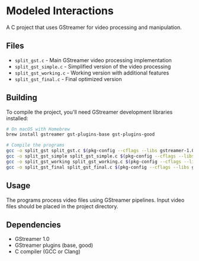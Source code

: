 # Modeled Interactions

A C project that uses GStreamer for video processing and manipulation.

## Files

- `split_gst.c` - Main GStreamer video processing implementation
- `split_gst_simple.c` - Simplified version of the video processing
- `split_gst_working.c` - Working version with additional features
- `split_gst_final.c` - Final optimized version

## Building

To compile the project, you'll need GStreamer development libraries installed:

```bash
# On macOS with Homebrew
brew install gstreamer gst-plugins-base gst-plugins-good

# Compile the programs
gcc -o split_gst split_gst.c $(pkg-config --cflags --libs gstreamer-1.0)
gcc -o split_gst_simple split_gst_simple.c $(pkg-config --cflags --libs gstreamer-1.0)
gcc -o split_gst_working split_gst_working.c $(pkg-config --cflags --libs gstreamer-1.0)
gcc -o split_gst_final split_gst_final.c $(pkg-config --cflags --libs gstreamer-1.0)
```

## Usage

The programs process video files using GStreamer pipelines. Input video files should be placed in the project directory.

## Dependencies

- GStreamer 1.0
- GStreamer plugins (base, good)
- C compiler (GCC or Clang) 